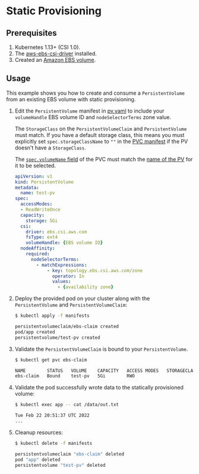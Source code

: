 # Static Provisioning

## Prerequisites

1. Kubernetes 1.13+ (CSI 1.0).
2. The [aws-ebs-csi-driver](https://github.com/kubernetes-sigs/aws-ebs-csi-driver) installed.
3. Created an [Amazon EBS volume](https://docs.aws.amazon.com/AWSEC2/latest/UserGuide/ebs-volume-types.html).

## Usage

This example shows you how to create and consume a `PersistentVolume` from an existing EBS volume with static provisioning.

1. Edit the `PersistentVolume` manifest in [pv.yaml](./manifests/pv.yaml) to include your `volumeHandle` EBS volume ID and `nodeSelectorTerms` zone value.
    
    The `StorageClass` on the `PersistentVolumeClaim` and `PersistentVolume` must match. If you have a default storage class, this means you must explicitly set `spec.storageClassName` to `""` in the [PVC manifest](manifests/claim.yaml#L6) if the PV doesn't have a `StorageClass`.
    
    The [`spec.volumeName` field](manifests/claim.yaml#L7) of the PVC must match the [name of the PV](manifests/pv.yaml#L4) for it to be selected.

    ```yaml
    apiVersion: v1
    kind: PersistentVolume
    metadata:
      name: test-pv
    spec:
      accessModes:
      - ReadWriteOnce
      capacity:
        storage: 5Gi
      csi:
        driver: ebs.csi.aws.com
        fsType: ext4
        volumeHandle: {EBS volume ID}
      nodeAffinity:
        required:
          nodeSelectorTerms:
            - matchExpressions:
                - key: topology.ebs.csi.aws.com/zone
                  operator: In
                  values:
                    - {availability zone}
    ```

2. Deploy the provided pod on your cluster along with the `PersistentVolume` and `PersistentVolumeClaim`:
    ```sh
    $ kubectl apply -f manifests

    persistentvolumeclaim/ebs-claim created
    pod/app created
    persistentvolume/test-pv created
    ```

3. Validate the `PersistentVolumeClaim` is bound to your `PersistentVolume`.
    ```sh
    $ kubectl get pvc ebs-claim

    NAME        STATUS   VOLUME    CAPACITY   ACCESS MODES   STORAGECLASS   AGE
    ebs-claim   Bound    test-pv   5Gi        RWO                           53s
    ```

4. Validate the pod successfully wrote data to the statically provisioned volume:
    ```sh
    $ kubectl exec app -- cat /data/out.txt

    Tue Feb 22 20:51:37 UTC 2022
    ...
    ```

5. Cleanup resources:
    ```sh
    $ kubectl delete -f manifests

    persistentvolumeclaim "ebs-claim" deleted
    pod "app" deleted
    persistentvolume "test-pv" deleted
    ```
